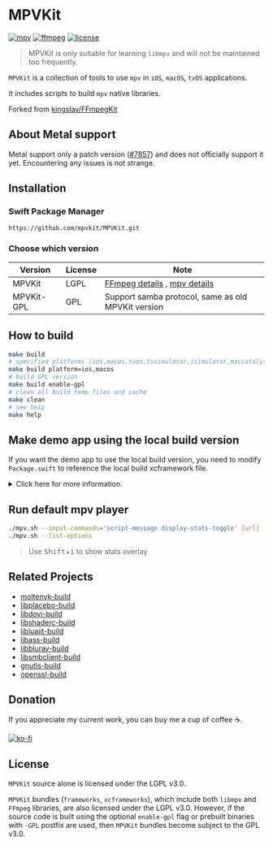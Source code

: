 # MPVKit

[![mpv](https://img.shields.io/badge/mpv-v0.39.0-blue.svg)](https://github.com/mpv-player/mpv)
[![ffmpeg](https://img.shields.io/badge/ffmpeg-n7.1-blue.svg)](https://github.com/FFmpeg/FFmpeg)
[![license](https://img.shields.io/github/license/mpvkit/MPVKit)](https://github.com/mpvkit/MPVKit/main/LICENSE)

> MPVKit is only suitable for learning `libmpv` and will not be maintained too frequently.

`MPVKit` is a collection of tools to use `mpv` in `iOS`, `macOS`, `tvOS` applications.

It includes scripts to build `mpv` native libraries.

Forked from [kingslay/FFmpegKit](https://github.com/kingslay/FFmpegKit)

## About Metal support

Metal support only a patch version ([#7857](https://github.com/mpv-player/mpv/pull/7857)) and does not officially support it yet. Encountering any issues is not strange. 

## Installation

### Swift Package Manager

```
https://github.com/mpvkit/MPVKit.git
```

### Choose which version

| Version | License | Note |
|---|---|---|
| MPVKit | LGPL | [FFmpeg details](https://github.com/FFmpeg/FFmpeg/blob/master/LICENSE.md) , [mpv details](https://github.com/mpv-player/mpv/blob/master/Copyright) |
| MPVKit-GPL | GPL | Support samba protocol, same as old MPVKit version |


## How to build

```bash
make build
# specified platforms (ios,macos,tvos,tvsimulator,isimulator,maccatalyst,xros,xrsimulator)
make build platform=ios,macos
# build GPL version
make build enable-gpl
# clean all build temp files and cache
make clean
# see help
make help
```

## Make demo app using the local build version

If you want the demo app to use the local build version, you need to modify `Package.swift` to reference the local build xcframework file.

<details>
<summary>Click here for more information.</summary>
  
```
.binaryTarget(
    name: "Libmpv-GPL",
    path: "dist/release/Libmpv.xcframework.zip"
),
.binaryTarget(
    name: "Libavcodec-GPL",
    path: "dist/release/Libavcodec.xcframework.zip"
),
.binaryTarget(
    name: "Libavdevice-GPL",
    path: "dist/release/Libavdevice.xcframework.zip"
),
.binaryTarget(
    name: "Libavformat-GPL",
    path: "dist/release/Libavformat.xcframework.zip"
),
.binaryTarget(
    name: "Libavfilter-GPL",
    path: "dist/release/Libavfilter.xcframework.zip"
),
.binaryTarget(
    name: "Libavutil-GPL",
    path: "dist/release/Libavutil.xcframework.zip"
),
.binaryTarget(
    name: "Libswresample-GPL",
    path: "dist/release/Libswresample.xcframework.zip"
),
.binaryTarget(
    name: "Libswscale-GPL",
    path: "dist/release/Libswscale.xcframework.zip"
),
```

</details>

## Run default mpv player

```bash
./mpv.sh --input-commands='script-message display-stats-toggle' [url]
./mpv.sh --list-options
```

> Use <kbd>Shift</kbd>+<kbd>i</kbd> to show stats overlay

## Related Projects

* [moltenvk-build](https://github.com/mpvkit/moltenvk-build)
* [libplacebo-build](https://github.com/mpvkit/libplacebo-build)
* [libdovi-build](https://github.com/mpvkit/libdovi-build)
* [libshaderc-build](https://github.com/mpvkit/libshaderc-build)
* [libluajit-build](https://github.com/mpvkit/libluajit-build)
* [libass-build](https://github.com/mpvkit/libass-build)
* [libbluray-build](https://github.com/mpvkit/libbluray-build)
* [libsmbclient-build](https://github.com/mpvkit/libsmbclient-build)
* [gnutls-build](https://github.com/mpvkit/gnutls-build)
* [openssl-build](https://github.com/mpvkit/openssl-build)

## Donation

If you appreciate my current work, you can buy me a cup of coffee ☕️.

[![ko-fi](https://ko-fi.com/img/githubbutton_sm.svg)](https://ko-fi.com/C0C410P7UN)

## License

`MPVKit` source alone is licensed under the LGPL v3.0.

`MPVKit` bundles (`frameworks`, `xcframeworks`), which include both `libmpv` and `FFmpeg` libraries, are also licensed under the LGPL v3.0. However, if the source code is built using the optional `enable-gpl` flag or prebuilt binaries with `-GPL` postfix are used, then `MPVKit` bundles become subject to the GPL v3.0.
